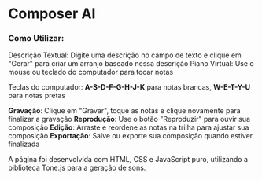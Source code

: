 # Composer AI

### Como Utilizar:

Descrição Textual: Digite uma descrição no campo de texto e clique em "Gerar" para criar um arranjo baseado nessa descrição
Piano Virtual: Use o mouse ou teclado do computador para tocar notas

Teclas do computador: **A-S-D-F-G-H-J-K** para notas brancas, **W-E-T-Y-U** para notas pretas


**Gravação**: Clique em "Gravar", toque as notas e clique novamente para finalizar a gravação
**Reprodução**: Use o botão "Reproduzir" para ouvir sua composição
**Edição**: Arraste e reordene as notas na trilha para ajustar sua composição
**Exportação**: Salve ou exporte sua composição quando estiver finalizada

A página foi desenvolvida com HTML, CSS e JavaScript puro, utilizando a biblioteca Tone.js para a geração de sons. 
